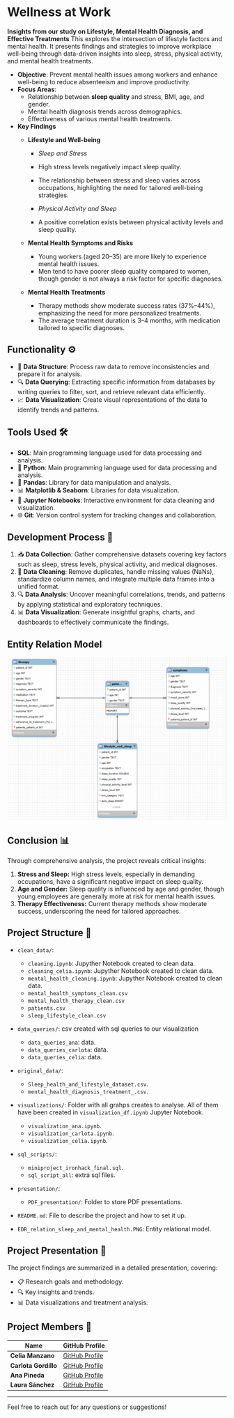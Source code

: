 # Wellness at Work
**Insights from our study on Lifestyle, Mental Health Diagnosis, and Effective Treatments**
This explores the intersection of lifestyle factors and mental health. It presents findings and strategies to improve workplace well-being through data-driven insights into sleep, stress, physical activity, and mental health treatments.

- **Objective**: Prevent mental health issues among workers and enhance well-being to reduce absenteeism and improve productivity.
- **Focus Areas**:
  - Relationship between **sleep quality** and stress, BMI, age, and gender.
  - Mental health diagnosis trends across demographics.
  - Effectiveness of various mental health treatments.
- **Key Findings**
    - **Lifestyle and Well-being**
      
      -  *Sleep and Stress*

        - High stress levels negatively impact sleep quality.
        - The relationship between stress and sleep varies across occupations, highlighting the need for tailored well-being strategies.
          
      -  *Physical Activity and Sleep*

        - A positive correlation exists between physical activity levels and sleep quality.
          
  - **Mental Health Symptoms and Risks**
    - Young workers (aged 20–35) are more likely to experience mental health issues.
    - Men tend to have poorer sleep quality compared to women, though gender is not always a risk factor for specific diagnoses.
  - **Mental Health Treatments**
    - Therapy methods show moderate success rates (37%–44%), emphasizing the need for more personalized treatments.
    - The average treatment duration is 3–4 months, with medication tailored to specific diagnoses.
 


## Functionality ⚙️

- 🧹 **Data Structure**: Process raw data to remove inconsistencies and prepare it for analysis.
- 🔍 **Data Querying**: Extracting specific information from databases by writing queries to filter, sort, and retrieve relevant data efficiently.
- 📈 **Data Visualization**: Create visual representations of the data to identify trends and patterns.

## Tools Used 🛠️

- **SQL**: Main programming language used for data processing and analysis.
- 🐍 **Python**: Main programming language used for data processing and analysis.
- 🐼 **Pandas**: Library for data manipulation and analysis.
- 📊 **Matplotlib & Seaborn**: Libraries for data visualization.
- 📓 **Jupyter Notebooks**: Interactive environment for data cleaning and visualization.
- 🌐 **Git**: Version control system for tracking changes and collaboration.

## Development Process 🚀

1. 📥 **Data Collection**: Gather comprehensive datasets covering key factors such as sleep, stress levels, physical activity, and medical diagnoses.
2. 🧹 **Data Cleaning**: Remove duplicates, handle missing values (NaNs), standardize column names, and integrate multiple data frames into a unified format. 
3. 🔍 **Data Analysis**: Uncover meaningful correlations, trends, and patterns by applying statistical and exploratory techniques.
4. 📊 **Data Visualization**: Generate insightful graphs, charts, and dashboards to effectively communicate the findings.


## Entity Relation Model 
![Descripción de la imagen](EDR_relation_sleep_and_mental_health.PNG)

## Conclusion 📊
Through comprehensive analysis, the project reveals critical insights:

1. **Stress and Sleep:** High stress levels, especially in demanding occupations, have a significant negative impact on sleep quality.
2. **Age and Gender:** Sleep quality is influenced by age and gender, though young employees are generally more at risk for mental health issues.
3. **Therapy Effectiveness:** Current therapy methods show moderate success, underscoring the need for tailored approaches.



## Project Structure 📁

- `clean_data/`:
    - `cleaning.ipynb`: Jupyther Notebook created to clean data.
    - `cleaning_celia.ipynb`: Jupyther Notebook created to clean data.
    - `mental_health_cleaning.ipynb`: Jupyther Notebook created to clean data.
    - `mental_health_symptoms_clean.csv`
    - `mental_health_therapy_clean.csv`
    - `patients.csv`
    - `sleep_lifestyle_clean.csv`
- `data_queries/`: csv created with sql queries to our visualization
    - `data_queries_ana`: data.
    - `data_queries_carlota`: data.
    - `data_queries_celia`: data.

- `original_data/`:
    - `Sleep_health_and_lifestyle_dataset.csv`.
    - `mental_health_diagnosis_treatment_.csv`.
  


  
- `visualizations/`: Folder with all grahps creates to analyse. All of them have been created in `visualization_df.ipynb` Jupyter Notebook.
    - `visualization_ana.ipynb`.
    - `visualization_carlota.ipynb`.
    - `visualization_celia.ipynb`.
- `sql_scripts/`:
    - `miniproject_ironhack_final.sql`.
    - `sql_script_all`: extra sql files.

- `presentation/`: 
  - `PDF_presentation/`: Folder to store PDF presentations.
- `README.md`: File to describe the project and how to set it up.
- `EDR_relation_sleep_and_mental_health.PNG`: Entity relational model.


## Project Presentation 🎤

The project findings are summarized in a detailed presentation, covering:

- 📋 Research goals and methodology.
- 🔍 Key insights and trends.
- 📊 Data visualizations and treatment analysis.



## Project Members 👥

| Name       | GitHub Profile                           |
|------------|------------------------------------------|
| **Celia Manzano** | [GitHub Profile](https://github.com/cemanzanoc) |
| **Carlota Gordillo** | [GitHub Profile](https://github.com/carlotagordillo2) |
| **Ana Pineda** | [GitHub Profile](https://github.com/asdianita) |
| **Laura Sánchez** | [GitHub Profile](https://github.com/laurasanchez20) |
----

Feel free to reach out for any questions or suggestions!
